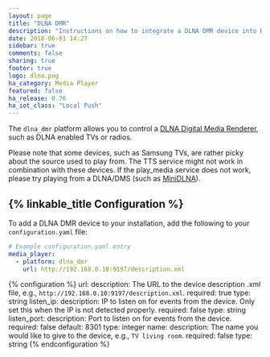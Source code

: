 ```yaml
---
layout: page
title: "DLNA DMR"
description: "Instructions on how to integrate a DLNA DMR device into Home Assistant."
date: 2018-06-01 14:27
sidebar: true
comments: false
sharing: true
footer: true
logo: dlna.png
ha_category: Media Player
featured: false
ha_release: 0.76
ha_iot_class: "Local Push"
---
```


The `dlna_dmr` platform allows you to control a [DLNA Digital Media Renderer](https://www.dlna.org/), such as DLNA enabled TVs or radios.

Please note that some devices, such as Samsung TVs, are rather picky about the source used to play from. The TTS service might not work in combination with these devices. If the play_media service does not work, please try playing from a DLNA/DMS (such as [MiniDLNA](https://sourceforge.net/projects/minidlna/)).

## {% linkable_title Configuration %}

To add a DLNA DMR device to your installation, add the following to your `configuration.yaml` file:

```yaml
# Example configuration.yaml entry
media_player:
  - platform: dlna_dmr
    url: http://192.168.0.10:9197/description.xml
```

{% configuration %}
url:
  description: The URL to the device description .xml file, e.g., `http://192.168.0.10:9197/description.xml`.
  required: true
  type: string
listen_ip:
  description: IP to listen on for events from the device. Only set this when the IP is not detected properly.
  required: false
  type: string
listen_port:
  description: Port to listen on for events from the device.
  required: false
  default: 8301
  type: integer
name:
  description: The name you would like to give to the device, e.g., `TV living room`.
  required: false
  type: string
{% endconfiguration %}
